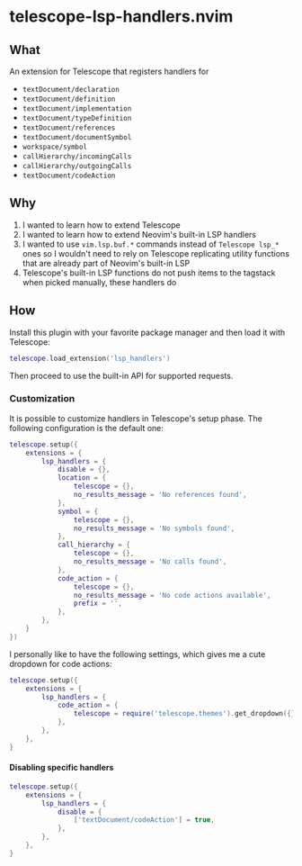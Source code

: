 # telescope-lsp-handlers.nvim
## What
An extension for Telescope that registers handlers for
- `textDocument/declaration`
- `textDocument/definition`
- `textDocument/implementation`
- `textDocument/typeDefinition`
- `textDocument/references`
- `textDocument/documentSymbol`
- `workspace/symbol`
- `callHierarchy/incomingCalls`
- `callHierarchy/outgoingCalls`
- `textDocument/codeAction`

## Why
1. I wanted to learn how to extend Telescope
2. I wanted to learn how to extend Neovim's built-in LSP handlers
3. I wanted to use `vim.lsp.buf.*` commands instead of `Telescope lsp_*` ones so I wouldn't need to
   rely on Telescope replicating utility functions that are already part of Neovim's built-in LSP
4. Telescope's built-in LSP functions do not push items to the tagstack when picked manually, these
   handlers do

## How
Install this plugin with your favorite package manager and then load it with Telescope:
```lua
telescope.load_extension('lsp_handlers')
```

Then proceed to use the built-in API for supported requests.

### Customization
It is possible to customize handlers in Telescope's setup phase. The following configuration is the
default one:
```lua
telescope.setup({
	extensions = {
		lsp_handlers = {
			disable = {},
			location = {
				telescope = {},
				no_results_message = 'No references found',
			},
			symbol = {
				telescope = {},
				no_results_message = 'No symbols found',
			},
			call_hierarchy = {
				telescope = {},
				no_results_message = 'No calls found',
			},
			code_action = {
				telescope = {},
				no_results_message = 'No code actions available',
				prefix = '',
			},
		},
	}
})
```

I personally like to have the following settings, which gives me a cute dropdown for code actions:
```lua
telescope.setup({
	extensions = {
		lsp_handlers = {
			code_action = {
				telescope = require('telescope.themes').get_dropdown({}),
			},
		},
	},
}
```

#### Disabling specific handlers
```lua
telescope.setup({
	extensions = {
		lsp_handlers = {
			disable = {
				['textDocument/codeAction'] = true,
			},
		},
	},
}
```
